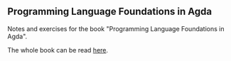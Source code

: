 ## Programming Language Foundations in Agda

Notes and exercises for the book "Programming Language Foundations in Agda".

The whole book can be read [here](https://plfa.github.io/).
